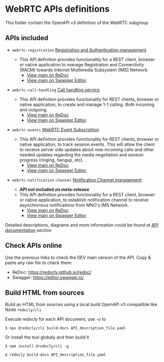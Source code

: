 # WebRTC APIs definitions

This folder contain the OpenAPI v3 definition of the WebRTC subgroup

## APIs included

* `webrtc-registration` [Registration and Authentication management](webrtc-registration.yaml)
  * This API definition provides functionality for a REST client, browser or native application to manage Registration and Connectivity (RACM) towards Internet Multimedia Subsystem (IMS) Network.
    * [View main on ReDoc](https://redocly.github.io/redoc/?url=https://raw.githubusercontent.com/camaraproject/WebRTC/main/code/API_definitions/webrtc-registration.yaml&nocors)
    * [View main on Swagger Editor](https://camaraproject.github.io/swagger-ui/?url=https://raw.githubusercontent.com/camaraproject/WebRTC/main/code/API_definitions/webrtc-registration.yaml)

* `webrtc-call-handling` [Call handling service](webrtc-call-handling.yaml)
  * This API definition provides functionality for REST clients, browser or native application, to create and manage 1-1 calling. Both incoming and outgoing.
    * [View main on ReDoc](https://redocly.github.io/redoc/?url=https://raw.githubusercontent.com/camaraproject/WebRTC/main/code/API_definitions/webrtc-call-handling.yaml&nocors)
    * [View main on Swagger Editor](https://camaraproject.github.io/swagger-ui/?url=https://raw.githubusercontent.com/camaraproject/WebRTC/main/code/API_definitions/webrtc-call-handling.yaml)

* `webrtc-events` [WebRTC Event Subscription](webrtc-events.yaml)
  * This API definition provides functionality for REST clients, browser or native application, to track session events. This will allow the client to receive server side updates about new incoming calls and other needed updates regarding the media negotiation and session progress (ringing, hangup, etc).
    * [View main on ReDoc](https://redocly.github.io/redoc/?url=https://raw.githubusercontent.com/camaraproject/WebRTC/main/code/API_definitions/webrtc-events.yaml&nocors)
    * [View main on Swagger Editor](https://camaraproject.github.io/swagger-ui/?url=https://raw.githubusercontent.com/camaraproject/WebRTC/main/code/API_definitions/webrtc-events.yaml)

* `webrtc-notification-channel` [Notification Channel management](webrtc-notification-channel.yaml)
  * **API not included on meta-release**
  * This API definition provides functionality for a REST client, browser or native application, to establish notification channel to receive asynchronous notifications from MNO's IMS Network.
    * [View main on ReDoc](https://redocly.github.io/redoc/?url=https://raw.githubusercontent.com/camaraproject/WebRTC/main/code/API_definitions/webrtc-notification-channel.yaml&nocors)
    * [View main on Swagger Editor](https://camaraproject.github.io/swagger-ui/?url=https://raw.githubusercontent.com/camaraproject/WebRTC/main/code/API_definitions/webrtc-notification-channel.yaml)

Detailed descriptions, diagrams and more information could be found at [API documentation](../../documentation/API_documentation/) section

## Check APIs online

Use the previous links to check the DEV main version of the API. Copy & paste any raw file to check them:

* ReDoc: https://redocly.github.io/redoc/
* Swagger: https://editor.swagger.io/


## Build HTML from sources

Build an HTML from sources using a local build OpenAPI v3 compatible like Node `redocly/cli`

Execute redocly for each API document, use -o to
```
$ npx @redocly/cli build-docs API_description_file.yaml
```

Or install the tool globaly and then build it
```
$ npm install @redocly/cli -g

$ redocly build-docs API_description_file.yaml
```